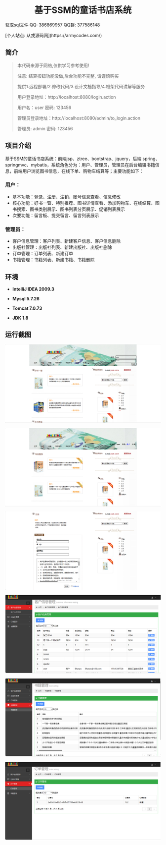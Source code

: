 <p><h1 align="center">基于SSM的童话书店系统</h1></p>

<p> 获取sql文件 QQ: 386869957 QQ群: 377586148 </p>
<p> [个人站点: 从戎源码网](https://armycodes.com/)</p>

## 简介

> 本代码来源于网络,仅供学习参考使用!
> 
> 注意: 结算按钮功能没做,后台功能不完整, 请谨慎购买
>
> 提供1.远程部署/2.修改代码/3.设计文档指导/4.框架代码讲解等服务
>
> 用户登录地址：http://localhost:8080/login.action
>
> 用户名：user   密码: 123456
>
> 管理员登录地址：http://localhost:8080/admin/to_login.action
>
> 管理员: admin   密码: 123456
>

## 项目介绍

基于SSM的童话书店系统：前端jsp、ztree、bootstrap、jquery，后端 spring、springmvc、mybatis，系统角色分为：用户、管理员，管理员在后台编辑书籍信息，前端用户浏览图书信息，在线下单、购物车结算等；主要功能如下：

### 用户：

- 基本功能：登录、注册、注销、账号信息查看、信息修改
- 核心功能：好书一瞥、特别推荐、图书详情查看、添加购物车、在线结算、图书搜索、图书类别展示、图书列表分页展示、促销列表展示
- 次要功能：留言板、提交留言、留言列表展示

### 管理员：

- 客户信息管理：客户列表、新建客户信息、客户信息删除
- 出版社管理：出版社列表、新建出版社、出版社删除
- 订单管理：订单列表、新建订单
- 书籍管理：书籍列表、新建书籍、书籍删除

## 环境

- <b>IntelliJ IDEA 2009.3</b>

- <b>Mysql 5.7.26</b>

- <b>Tomcat 7.0.73</b>

- <b>JDK 1.8</b>

## 运行截图
![](screenshot/1.png)

![](screenshot/2.png)

![](screenshot/3.png)

![](screenshot/4.png)

![](screenshot/5.png)

![](screenshot/6.png)